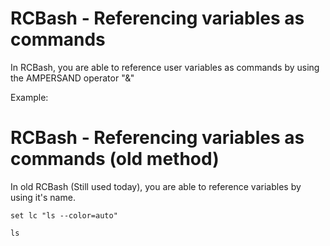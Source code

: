 <!--
 Copyright 2022 kaigonzalez
 
 Licensed under the Apache License, Version 2.0 (the "License");
 you may not use this file except in compliance with the License.
 You may obtain a copy of the License at
 
     http://www.apache.org/licenses/LICENSE-2.0
 
 Unless required by applicable law or agreed to in writing, software
 distributed under the License is distributed on an "AS IS" BASIS,
 WITHOUT WARRANTIES OR CONDITIONS OF ANY KIND, either express or implied.
 See the License for the specific language governing permissions and
 limitations under the License.
-->

# RCBash - Referencing variables as commands

In RCBash, you are able to reference user variables as commands by using the AMPERSAND operator "&"

Example:



# RCBash - Referencing variables as commands (old method)

In old RCBash (Still used today), you are able to reference variables by using it's name.

`set lc "ls --color=auto"`

`ls`
